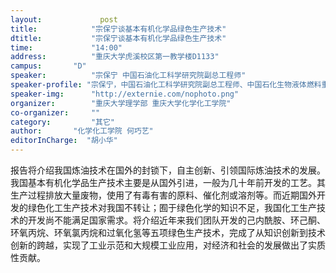 ```yaml
---
layout: 			post
title:       	  "宗保宁谈基本有机化学品绿色生产技术"
dtitle:      	  "宗保宁谈基本有机化学品绿色生产技术"
time: 		  	  "14:00"
address:	  	  "重庆大学虎溪校区第一教学楼D1133"
campus:	  	  "D"
speaker:	   	  "宗保宁 中国石油化工科学研究院副总工程师"
speaker-profile: "宗保宁，中国石油化工科学研究院副总工程师、中国石化生物液体燃料重点实验室主任。1985 年毕业于北京大学应用化学专业，1991年获中国石化石油化工科学研究院博士学位。1991年至今在石油化工科学研究院工作，致力于将新催化材料与新反应工程结合实现石油化工过程的技术创新，开发了己内酰胺、环己酮和双氧水绿色生产技术；提出将非晶态Ni优异的低温加氢活性和磁性特点与磁稳定床反应器优异的传质、传热性能相结合的思路；通过研究，实现磁场对催化剂的有效控制，在国际上首次实现磁稳定床反应器的工业应用。非晶态Ni催化剂与磁稳定床的创新与集成，推动了化学工业的技术进步，产出了重大经济效益。获2005年国家技术发明一等奖（第一完成人）、2006年中国青年科学家奖、2014年何梁何利科学进步奖。授权中国发明专利220项、美国发明专利10项。近五年在Nature Communications、Chem. Soc. Rev. JACS, J. Catal.等发表论文三十余篇。"
speaker-img:	  "http://externie.com/nophoto.png"
organizer:		  "重庆大学理学部 重庆大学化学化工学院"
co-organizer:	  ""
category:		  "其它"
author:		  "化学化工学院 何巧艺"
editorInCharge:  "胡小华"
---
```

报告将介绍我国炼油技术在国外的封锁下，自主创新、引领国际炼油技术的发展。我国基本有机化学品生产技术主要是从国外引进，一般为几十年前开发的工艺。其生产过程排放大量废物，使用了有毒有害的原料、催化剂或溶剂等。而近期国外开发的绿色化工生产技术对我国不转让；囿于绿色化学的知识不足，我国化工生产技术的开发尚不能满足国家需求。将介绍近年来我们团队开发的己内酰胺、环己酮、环氧丙烷、环氧氯丙烷和过氧化氢等五项绿色生产技术，完成了从知识创新到技术创新的跨越，实现了工业示范和大规模工业应用，对经济和社会的发展做出了实质性贡献。
